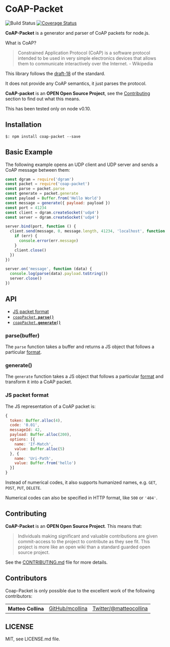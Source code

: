 CoAP-Packet
=====

![Build Status](https://github.com/mcollina/coap-packet/workflows/Build%20Status/badge.svg)
[![Coverage Status](https://coveralls.io/repos/github/mcollina/coap-packet/badge.svg?branch=master)](https://coveralls.io/github/mcollina/coap-packet?branch=master)

__CoAP-Packet__ is a generator and parser of CoAP packets for node.js.

What is CoAP?
> Constrained Application Protocol (CoAP) is a software protocol
intended to be used in very simple electronics devices that allows them
to communicate interactively over the Internet. -  Wikipedia

This library follows the
[draft-18](http://tools.ietf.org/html/draft-ietf-core-coap-18) of the standard.

It does not provide any CoAP semantics, it just parses the protocol.

**CoAP-packet** is an **OPEN Open Source Project**, see the <a href="#contributing">Contributing</a> section to find out what this means.

This has been tested only on node v0.10.

## Installation

```
$: npm install coap-packet --save
```

## Basic Example

The following example opens an UDP client and UDP server and sends a
CoAP message between them:

```js
const dgram = require('dgram')
const packet = require('coap-packet')
const parse = packet.parse
const generate = packet.generate
const payload = Buffer.from('Hello World')
const message = generate({ payload: payload })
const port = 41234
const client = dgram.createSocket('udp4')
const server = dgram.createSocket('udp4')

server.bind(port, function () {
  client.send(message, 0, message.length, 41234, 'localhost', function (err, bytes) {
    if (err) {
      console.error(err.message)
    }
    client.close()
  })
})

server.on('message', function (data) {
  console.log(parse(data).payload.toString())
  server.close()
})
```

## API

  * <a href="#format">JS packet format</a>
  * <a href="#parse"><code>coapPacket.<b>parse()</b></code></a>
  * <a href="#generate"><code>coapPacket.<b>generate()</b></code></a>

<a name="parse"></a>
### parse(buffer)

The `parse` function takes a buffer and returns a JS object that
follows a particular <a href="#format">format</a>.

<a name="generate"></a>
### generate()

The `generate` function takes a JS object that
follows a particular <a href="#format">format</a> and transform it into
a CoAP packet.

<a name="format"></a>
### JS packet format

The JS representation of a CoAP packet is:
```js
{
  token: Buffer.alloc(4),
  code: '0.01',
  messageId: 42,
  payload: Buffer.alloc(200),
  options: [{
    name: 'If-Match',
    value: Buffer.alloc(5)
  }, {
    name: 'Uri-Path',
    value: Buffer.from('hello')
  }]
}
```

Instead of numerical codes, it also supports humanized names, e.g.
`GET`, `POST`, `PUT`, `DELETE`.

Numerical codes can also be specified in HTTP format, like `500` or
`'404'`.

<a name="contributing"></a>
## Contributing

__CoAP-Packet__ is an **OPEN Open Source Project**. This means that:

> Individuals making significant and valuable contributions are given commit-access to the project to contribute as they see fit. This project is more like an open wiki than a standard guarded open source project.

See the [CONTRIBUTING.md](https://github.com/mcollina/coap-packet/blob/master/CONTRIBUTING.md) file for more details.

## Contributors

Coap-Packet is only possible due to the excellent work of the following contributors:

<table><tbody>
<tr><th align="left">Matteo Collina</th><td><a href="https://github.com/mcollina">GitHub/mcollina</a></td><td><a href="https://twitter.com/matteocollina">Twitter/@matteocollina</a></td></tr>
</tbody></table>

## LICENSE

MIT, see LICENSE.md file.

